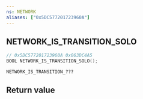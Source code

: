 ```yaml
---
ns: NETWORK
aliases: ["0x5DC577201723960A"]
---
```

## NETWORK_IS_TRANSITION_SOLO

```c
// 0x5DC577201723960A 0x063DC4A5
BOOL NETWORK_IS_TRANSITION_SOLO();
```

```
NETWORK_IS_TRANSITION_???  
```


## Return value
